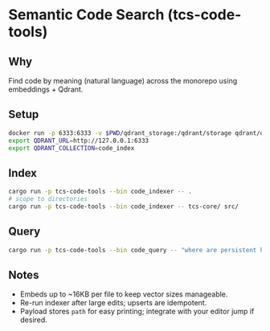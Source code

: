 # Semantic Code Search (tcs-code-tools)

## Why
Find code by meaning (natural language) across the monorepo using embeddings + Qdrant.

## Setup
```bash
docker run -p 6333:6333 -v $PWD/qdrant_storage:/qdrant/storage qdrant/qdrant:latest
export QDRANT_URL=http://127.0.0.1:6333
export QDRANT_COLLECTION=code_index
```

## Index
```bash
cargo run -p tcs-code-tools --bin code_indexer -- .
# scope to directories
cargo run -p tcs-code-tools --bin code_indexer -- tcs-core/ src/
```

## Query
```bash
cargo run -p tcs-code-tools --bin code_query -- "where are persistent homology features computed?" 10
```

## Notes
- Embeds up to ~16KB per file to keep vector sizes manageable.
- Re-run indexer after large edits; upserts are idempotent.
- Payload stores `path` for easy printing; integrate with your editor jump if desired.
